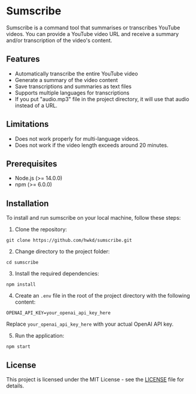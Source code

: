 # Sumscribe

Sumscribe is a command tool that summarises or transcribes YouTube videos. You can provide a YouTube video URL and receive a summary and/or transcription of the video's content.

## Features

- Automatically transcribe the entire YouTube video
- Generate a summary of the video content
- Save transcriptions and summaries as text files
- Supports multiple languages for transcriptions
- If you put "audio.mp3" file in the project directory, it will use that audio instead of a URL.

## Limitations

- Does not work properly for multi-language videos.
- Does not work if the video length exceeds around 20 minutes.

## Prerequisites

- Node.js (>= 14.0.0)
- npm (>= 6.0.0)

## Installation

To install and run sumscribe on your local machine, follow these steps:

1. Clone the repository:

```
git clone https://github.com/hwkd/sumscribe.git
```

2. Change directory to the project folder:

```
cd sumscribe
```

3. Install the required dependencies:

```
npm install
```

4. Create an `.env` file in the root of the project directory with the following content:

```
OPENAI_API_KEY=your_openai_api_key_here
```

Replace `your_openai_api_key_here` with your actual OpenAI API key.

5. Run the application:

```
npm start
```

## License

This project is licensed under the MIT License - see the [LICENSE](LICENSE) file for details.
